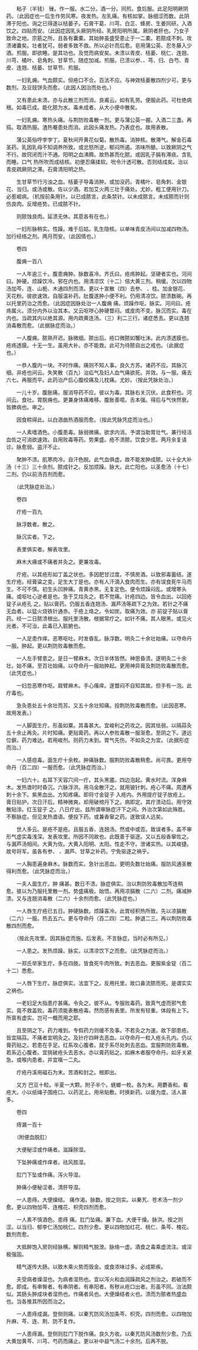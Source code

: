<!-- { "loadSidebar": true } -->
　　粘子（半钱） 锉。作一服。水二分。酒一分。同煎。食后服。此足阳明厥阴药。（此因症也一后生作劳风寒。夜发热。左乳痛。有核如掌。脉细涩而数。此阴滞于阳也。询之已得遂以栝蒌子。石膏干葛、川芎、白芷、蜂房、生姜同研。入酒饮之。四贴而安。（此因症因乳头厥阴所经。乳房阳明所属。厥阴者肝也。乃女子致命之地。宗筋之所。且各有囊橐。其始肿虽盛受患止于一二橐。若脓成不刺。攻溃诸囊矣。壮者犹可。弱者多致不救。所以必针而后愈。皂用蒲公英、忍冬藤入少酒。煎服。即欲睡。是其功也。及觉而病安矣。未溃以青皮、栝蒌、桃仁、连翘、川芎、橘叶、皂角刺、甘草节。随症加减。煎服。已溃以参、、芎、归、白芍、青皮、连翘、栝蒌、甘草节、煎服。

　　一妇乳痈。气血颇实。但疮口不合。百法不应。与神效栝蒌散四剂少可。更与数剂。及豆豉饼灸而愈。（此因人因治而处也。）

　　又有患此未溃。亦与此散三剂而消。良甫云。如有乳劳。便服此药。可杜绝病根。如毒已成。能化脓为水。毒未成者。从大小便中散矣。

　　一妇乳痈。寒热头痛。与荆防败毒散一剂。更与蒲公英一握。入酒二三盏。再捣。取酒热服。渣热罨患处而消。此因头痛发热。乃表症也。故用表散。

　　蒲公英俗呼孛孛丁。夏秋间开黄花似菊。散热毒。消肿核。散滞气。解金石毒圣药。乳因乳母不知调养所致。或忿怒所逆。郁闷所遏。浓味所酿。以致厥阴之气不行。故窍闭而汁不通。阳明之血沸腾。故热甚而化脓。或因乳子膈有滞痰。含乳而睡。口气 热所吹而成结核。初便忍痛揉软。吮令汁透可散。否则结成矣。治以青皮疏厥阴之滞。石膏清阳明之热。

　　生甘草节行污浊之血。栝蒌子导毒消肿。或加没药。青橘叶、皂角刺、金银花、当归。或汤或散。佐以少酒。若加艾火两三壮于痛处。尤妙。粗工便用针刀。必惹崛病。（机按前条用针。以已成脓言。此条禁针。以未成脓言。未成脓而针则伤良肉。反增疮势。已成脓不针。

　　则脓蚀良肉。延溃无休。其意各有在也。）

　　一妇形脉稍实。性躁。难于后姑。乳生隐核。以单味青皮汤间以加减四物汤。加行经络之剂。两月而安。（此因情也。）

　　卷四

　　腹痈一百八

　　一人年逾三十。腹患痈肿。脉数喜冷。齐氏曰。疮疡肿起。坚硬者实也。河间曰。肿硬。烦躁饮冷。邪在内也。用清凉饮（十二）倍大黄三剂。稍缓。次以四物汤加芩、连、山栀、木通四剂而溃。更以十宣散（四）去参、 、桂。加金银花、天花粉。彼欲速效。自服温补药。肚腹遂肿小便不利。仍用清凉饮。脓溃数碗。再以托里药治之而愈。（此因症因脉处治一人腹痈 痛。烦躁作呕。脉实。河间曰。疮疡属火。须分内外以治其本。又云呕哕心肿硬瞀闷。或皮肉不变。脉沉而实。毒在内也。当疏其内以绝其源。用内疏黄连汤。（三）利二三行。诸症悉去。更以连翘消毒散而愈。（此据脉症而治。）

　　一人腹痈。脓熟开迟。脉微细。脓出后。疮口微脓如蟹吐沫。此内溃透膜也。疮疡透膜。十无一生。虽用大补。亦不能救。此可为待脓自出之戒也。（此据症也。）

　　一恭人腹内一块。不时作痛。痛则不知人事。良久方苏。诸药不应。其脉沉细。非疮也间云。失笑散（百九）治疝气及妇人血气痛欲死。并效。与一服。痛去六七。再服而平。此药治产后心腹绞痛及儿枕痛。尤妙。（按此凭脉处治。）

　　一儿十岁。腹胀痛。服消导药不应。彼以为毒。其脉右关沉伏。此食积也。河间云。食吐。胃脘痈也。更兼身体痛难移。腹胀善噫。舌本强。得后与气快然衰。皆脾病也。审之。

　　因食粽得此。以白酒曲热酒服而愈。（按此凭脉凭症而治也。）

　　一人素嗜酒色。小腹患毒。脉弱微痛。欲求内消。予谓当助胃壮气。兼行经活血佐之可消欲速效。自用败毒等药。势果盛。疮不溃脓。饮食少思。两月余复请诊。脉愈弱。盗汗不止。

　　聚肿不溃。肌寒肉冷。自汗色脱。此气血俱虚。故不能发肿成脓。以十全大补汤（十三）三十余剂。脓成针之。反加烦躁。脉大。此亡阳也。以圣愈汤（十七）二剂。仍以前汤百剂而愈。

　　（此凭脉症处治。）

　　卷四

　　疔疮一百九

　　脉浮数者。散之。

　　脉沉实者。下之。

　　表里俱实者。解表攻里。

　　麻木大痛或不痛者并灸之。更兼攻毒。

　　疔疮。以其疮形如丁盖之状也。多因肥甘过度。不慎房酒。以致邪毒蓄结。遂生疔疮。经膏粱之变。足生大丁是也。亦有人汗滴入食肉而生。亦有误食死牛马而生。不可不慎。初生头凹肿痛。青黄赤黑。无复定色。便令烦躁闷乱。或增寒头痛。或呕吐心逆者是也。急于艾炷灸之。若不觉痛。针疮四边。皆令血出。以回疮锭子从疮孔 之。贴以膏药。仍服五香连翘汤、漏芦汤等疏下之为效。若针之不痛无血者。以猛火烧铁针通赤。于疮上烙之。令如炭。取痛为效。亦 前锭子贴以膏药。经一二日脓溃根出。服托里汤散。根据常疗之。如针不痛。其人眼黑。或见火光者。不可治。此毒已入脏腑也。

　　一人足患作痒。恶寒呕吐。时发昏乱。脉浮数。明灸二十余壮始痛。以夺命丹一服。肿起。更以荆防败毒散而愈。

　　一人左手臂患之。是日一臂麻木。次日半体皆然。神思昏溃。遂明灸二十余壮。始不痛。至百壮始痛。以夺命丹一服始肿起。更用神异膏及荆防败毒散而愈。（此凭症也。）

　　一妇忽恶寒作呕。肩臂麻木。手心瘙痒。遂瞀闷不自知其故。但手有一泡。此疔毒也。

　　急灸患处五十余壮而苏。又五十余壮知痛。投荆防败毒散而愈。（此因恶寒。故用发表。）

　　一人脚面生疔。形虽如粟。其毒甚大。宜峻利之药攻之。因其怯弱。以隔蒜灸五十余止再灸。片时知痛。更贴膏药。再以人参败毒散一服渐愈。至阴之下。道远位僻。药力难达。若用峻剂。则药力未到。胃气先伤。不如灸之为宜。（此据形症而治。）

　　一人感痘毒。面生疔十余枚。肿痛脉数。服荆防败毒散稍愈。尚可畏。更用夺命丹（百二四）一服而愈。（此凭脉症而治。）

　　一妇六十。右耳下天容穴间一疔。其头黑靥。四边泡起。黄水时流。浑身麻木。发热谵时时昏沉。六脉浮洪。用乌金散汗之。就用铍针刺。疮心不痛。周遭再刺十余下。紫黑血出。方知疼痛。即将寸金锭子 入疮内。外用提疔锭子放疮上。膏日贴护。次日汗后。精神微爽。却用破棺丹下之。病即定。其疔溃动后。用守效散贴涂。红玉锭子 之。八日疔出。兹所谓审脉症汗下之间。外治次第如此殊胜。不察脉症。但见发热谵语。便投下药。或兼香窜之药。遂致误人远矣。

　　世人多云。是疮不是疮。且服五香、连翘汤。然或中或否。致误者多。盖不审形气虚实毒浅深。发表攻里。所因不同故也。此既善于驱逐。又以五般香窜佐之。与漏芦汤相间。大黄为佐。大黄入阳明、太阳。性走不守。泄诸实热。以其峻捷。故号将军。虽各有参、 、漏芦、甘草之补药。宁免驱逐之祸乎。

　　一人胸患遍身麻木。脉数而实。急针出恶血。更明灸数壮始痛。服防风通圣散得利而愈。（此凭脉症而治。）

　　一夫人面生疔。肿 痛甚。数日不溃。脉症俱实。治以荆防败毒散加芩连稍愈。彼以为乃服托里散一剂。势盛痛极。始悟。再用凉膈散（二六）二剂。痛减肿溃。又与连翘消毒散（二六）十余剂而愈。（此凭脉症也。）

　　一人唇生疔疮已五日。肿硬脉数。烦躁喜冷。此胃经积热所致。先以凉膈散（二六）一服。热去五六。更与夺命丹（百二四）二粒。肿退二三。再以荆防败毒散四剂而愈。

　　（按此先攻里。因其脉症而施。后发表。不言脉症。当时必有所见。）

　　一人患之。发热烦躁。脉实。以清凉饮下之而愈。（此凭脉症而治。）

　　一郑氏举家生疔。多在四肢。皆食死牛肉所致。刺去恶血。更服紫金锭（百二十二）悉愈。

　　一人唇下生疔。脉症俱实。法宜下之。反用托里。故口鼻流脓而死。是谓实实之祸也。

　　一老妇足大指患疔甚痛。令灸之。彼不从。专服败毒药。致真气虚而邪气愈实。竟不救盖败。毒药须能表散疮毒。然而感有表里。所发有轻重。体段有上下。所禀有虚实。岂可一概而用之耶。

　　且至阴之下。药力难到。专假药力则缓不及事。不若灸之为速。故下部患疮。皆宜隔蒜。不痛者宜明灸之。及针疔四畔去恶血。以夺命丹一粒入疮头孔内。仍以膏药贴之。若患在手足。红系攻心腹者。就于系尽处刺去恶血。宜服荆防败毒散。若系近心腹者。宜挑破疮头去恶水。亦以膏药贴之。如麻木者服夺命丹。如牙关紧急。或喉内患者。并宜噙一二丸。

　　疔疮丹溪用磁石为末。苦酒和封之。根即出。

　　又方 巴豆十粒。半夏一大颗。附子半个。蜣螂一枚。各为末。用麝香和。看疮大。小以纸绳子围疮口。以药泥上。用帛贴敷。时换新药。以瘥为度。活人甚多。

　　卷四

　　痔漏一百十

　　（附便血脱肛）

　　大便秘涩或作痛者。滋躁除湿。

　　下坠肿痛或作痒者。祛风胜湿。

　　肛门下坠或作痛。泻火导湿。

　　肿痛小便秘涩者。清肝导湿。

　　一人患痔。大便燥结。 痛作渴。脉数。按之则实。以秦艽、苍术汤一剂少愈。更以四物加芩、连槐花、枳壳四剂而愈。

　　一人素不慎酒色。患痔 痛。肛门坠痛。兼下血。大便干燥。脉洪。按之则涩。以当归、郁李仁汤加桃仁。四剂少愈。更以四物加红花、桃仁、条芩、槐花。数剂而愈。

　　大抵醉饱入房则经脉横。解则精气脱泄。脉络一虚。酒食之毒乘虚流注。或淫极强固。

　　精气遂传大肠。以致木乘火势而毁金。或食浓味过多。必成斯疾。

　　夫受病者燥湿也。为病者湿热也。宜以泻火和血润躁疏风之剂治之。若破而不愈。即成。有串臀者。有串阴者。有串阳者。有秽从疮口出者。形虽不同。治法颇似。其肠头肿成块者湿热也。作痛者风也。大便燥结者火也。溃而为脓者热盛血也。当各推其所因而治之。

　　一人患痔成漏。登侧则痛。以秦艽防风汤加条芩、枳壳。四剂而愈。以四物加升麻、芩、连、荆、防不复作。

　　一人患痔漏。登侧则肛门下脱作痛。良久方收。以秦艽防风汤数剂少愈。乃去大黄加黄芩、川芎、芍药而痛止。更以补中益气汤二十余剂。后再不脱。

